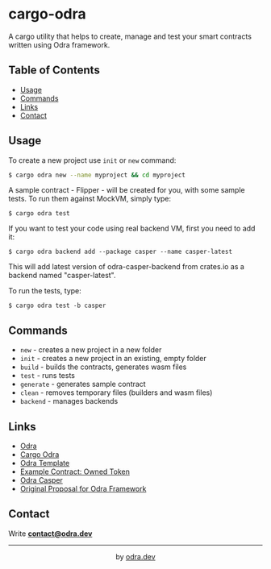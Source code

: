 # cargo-odra

A cargo utility that helps to create, manage and test your smart contracts written using Odra framework.   

## Table of Contents
* [Usage](#usage)
* [Commands](#backends)
* [Links](#links)
* [Contact](#contact)

## Usage

To create a new project use `init` or `new` command:

```bash
$ cargo odra new --name myproject && cd myproject
```

A sample contract - Flipper - will be created for you, with some sample tests. To run them against MockVM, simply type:

```
$ cargo odra test
```

If you want to test your code using real backend VM, first you need to add it:

```
$ cargo odra backend add --package casper --name casper-latest
```

This will add latest version of odra-casper-backend from crates.io as a backend named "casper-latest".

To run the tests, type:

```
$ cargo odra test -b casper
```

## Commands

* `new` - creates a new project in a new folder
* `init` - creates a new project in an existing, empty folder
* `build` - builds the contracts, generates wasm files
* `test` - runs tests
* `generate` - generates sample contract
* `clean` - removes temporary files (builders and wasm files)
* `backend` - manages backends

## Links

* [Odra](https://github.com/odradev/odra)
* [Cargo Odra](https://github.com/odradev/cargo-odra)
* [Odra Template](https://github.com/odradev/odra-template)
* [Example Contract: Owned Token](https://github.com/odradev/owned-token)
* [Odra Casper](https://github.com/odradev/odra-casper)
* [Original Proposal for Odra Framework](https://github.com/odradev/odra-proposal)

## Contact
Write **contact@odra.dev**

---
<div align="center">
by <a href="https://odra.dev">odra.dev<a>
</dev>